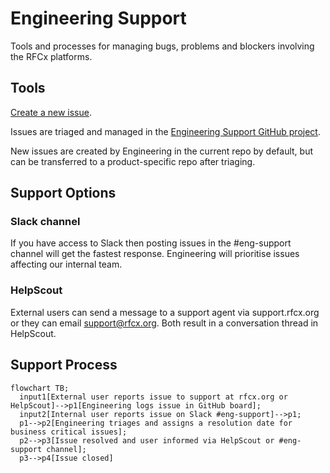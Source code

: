 # Engineering Support

Tools and processes for managing bugs, problems and blockers involving the RFCx platforms.

## Tools

[Create a new issue](https://github.com/rfcx/engineering-support/issues/new/choose).

Issues are triaged and managed in the [Engineering Support GitHub project](https://github.com/orgs/rfcx/projects/10).

New issues are created by Engineering in the current repo by default, but can be transferred to a product-specific repo after triaging.

## Support Options

### Slack channel

If you have access to Slack then posting issues in the #eng-support channel will get the fastest response. Engineering will prioritise issues affecting our internal team.

### HelpScout

External users can send a message to a support agent via support.rfcx.org or they can email support@rfcx.org. Both result in a conversation thread in HelpScout.


## Support Process

```mermaid
flowchart TB;
  input1[External user reports issue to support at rfcx.org or HelpScout]-->p1[Engineering logs issue in GitHub board];
  input2[Internal user reports issue on Slack #eng-support]-->p1;
  p1-->p2[Engineering triages and assigns a resolution date for business critical issues];
  p2-->p3[Issue resolved and user informed via HelpScout or #eng-support channel];
  p3-->p4[Issue closed]
```
